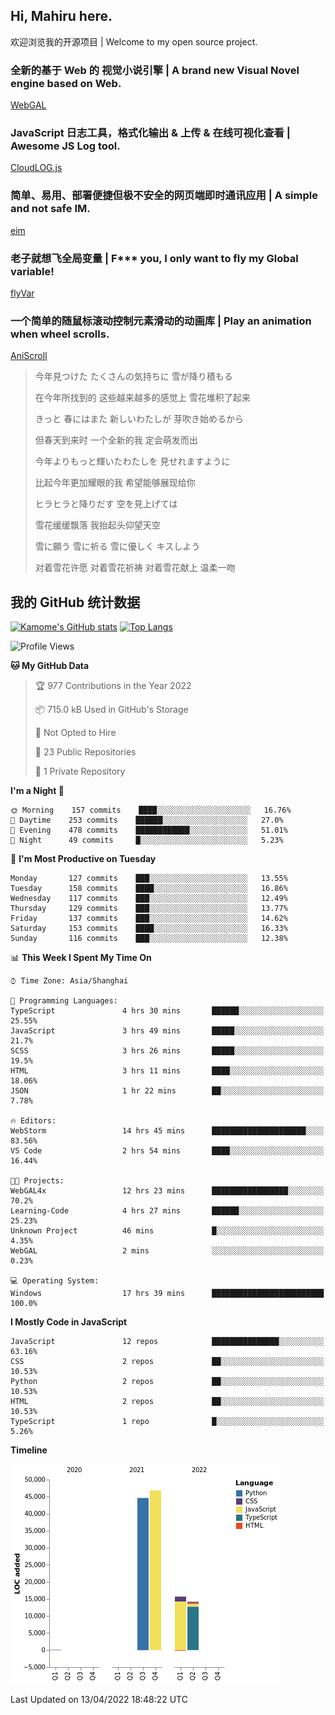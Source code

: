 ## Hi, Mahiru here.

欢迎浏览我的开源项目 | Welcome to my open source project.

### 全新的基于 Web 的 视觉小说引擎 | A brand new Visual Novel engine based on Web.

[WebGAL](https://github.com/MakinoharaShoko/WebGAL)

### JavaScript 日志工具，格式化输出 & 上传 & 在线可视化查看 | Awesome JS Log tool.

[CloudLOG.js](https://github.com/MakinoharaShoko/CloudLog.JS)

### 简单、易用、部署便捷但极不安全的网页端即时通讯应用 | A simple and not safe IM.

[eim](https://github.com/MakinoharaShoko/eim)

### 老子就想飞全局变量 | F*** you, I only want to fly my Global variable!

[flyVar](https://github.com/MakinoharaShoko/flyVar)

### 一个简单的随鼠标滚动控制元素滑动的动画库 | Play an animation when wheel scrolls.

[AniScroll](https://github.com/MakinoharaShoko/AniScroll)

> 今年見つけた たくさんの気持ちに 雪が降り積もる  
> 
> 在今年所找到的 这些越来越多的感觉上 雪花堆积了起来  
> 
> きっと 春にはまた 新しいわたしが 芽吹き始めるから  
> 
> 但春天到来时 一个全新的我 定会萌发而出  
> 
> 今年よりもっと輝いたわたしを 見せれますように  
> 
> 比起今年更加耀眼的我 希望能够展现给你  
> 
> ヒラヒラと降りだす 空を見上げては  
> 
> 雪花缓缓飘落 我抬起头仰望天空  
> 
> 雪に願う 雪に祈る 雪に優しく キスしよう  
> 
> 对着雪花许愿 对着雪花祈祷 对着雪花献上 温柔一吻

## 我的 GitHub 统计数据

[![Kamome's GitHub stats](https://github-readme-stats.vercel.app/api?username=MakinoharaShoko)](https://github.com/anuraghazra/github-readme-stats)
[![Top Langs](https://github-readme-stats.vercel.app/api/top-langs/?username=MakinoharaShoko&layout=compact)](https://github.com/anuraghazra/github-readme-stats)

<!--
**MakinoharaShoko/MakinoharaShoko** is a ✨ _special_ ✨ repository because its `README.md` (this file) appears on your GitHub profile.

Here are some ideas to get you started:

- 🔭 I’m currently working on ...
- 🌱 I’m currently learning ...
- 👯 I’m looking to collaborate on ...
- 🤔 I’m looking for help with ...
- 💬 Ask me about ...
- 📫 How to reach me: ...
- 😄 Pronouns: ...
- ⚡ Fun fact: ...
-->

<!--START_SECTION:waka-->
![Profile Views](http://img.shields.io/badge/Profile%20Views-0-blue)

**🐱 My GitHub Data** 

> 🏆 977 Contributions in the Year 2022
 > 
> 📦 715.0 kB Used in GitHub's Storage 
 > 
> 🚫 Not Opted to Hire
 > 
> 📜 23 Public Repositories 
 > 
> 🔑 1 Private Repository 
 > 
**I'm a Night 🦉** 

```text
🌞 Morning    157 commits    ████░░░░░░░░░░░░░░░░░░░░░   16.76% 
🌆 Daytime    253 commits    ██████░░░░░░░░░░░░░░░░░░░   27.0% 
🌃 Evening    478 commits    ████████████░░░░░░░░░░░░░   51.01% 
🌙 Night      49 commits     █░░░░░░░░░░░░░░░░░░░░░░░░   5.23%

```
📅 **I'm Most Productive on Tuesday** 

```text
Monday       127 commits    ███░░░░░░░░░░░░░░░░░░░░░░   13.55% 
Tuesday      158 commits    ████░░░░░░░░░░░░░░░░░░░░░   16.86% 
Wednesday    117 commits    ███░░░░░░░░░░░░░░░░░░░░░░   12.49% 
Thursday     129 commits    ███░░░░░░░░░░░░░░░░░░░░░░   13.77% 
Friday       137 commits    ███░░░░░░░░░░░░░░░░░░░░░░   14.62% 
Saturday     153 commits    ████░░░░░░░░░░░░░░░░░░░░░   16.33% 
Sunday       116 commits    ███░░░░░░░░░░░░░░░░░░░░░░   12.38%

```


📊 **This Week I Spent My Time On** 

```text
⌚︎ Time Zone: Asia/Shanghai

💬 Programming Languages: 
TypeScript               4 hrs 30 mins       ██████░░░░░░░░░░░░░░░░░░░   25.55% 
JavaScript               3 hrs 49 mins       █████░░░░░░░░░░░░░░░░░░░░   21.7% 
SCSS                     3 hrs 26 mins       █████░░░░░░░░░░░░░░░░░░░░   19.5% 
HTML                     3 hrs 11 mins       ████░░░░░░░░░░░░░░░░░░░░░   18.06% 
JSON                     1 hr 22 mins        ██░░░░░░░░░░░░░░░░░░░░░░░   7.78%

🔥 Editors: 
WebStorm                 14 hrs 45 mins      █████████████████████░░░░   83.56% 
VS Code                  2 hrs 54 mins       ████░░░░░░░░░░░░░░░░░░░░░   16.44%

🐱‍💻 Projects: 
WebGAL4x                 12 hrs 23 mins      █████████████████░░░░░░░░   70.2% 
Learning-Code            4 hrs 27 mins       ██████░░░░░░░░░░░░░░░░░░░   25.23% 
Unknown Project          46 mins             █░░░░░░░░░░░░░░░░░░░░░░░░   4.35% 
WebGAL                   2 mins              ░░░░░░░░░░░░░░░░░░░░░░░░░   0.23%

💻 Operating System: 
Windows                  17 hrs 39 mins      █████████████████████████   100.0%

```

**I Mostly Code in JavaScript** 

```text
JavaScript               12 repos            ███████████████░░░░░░░░░░   63.16% 
CSS                      2 repos             ██░░░░░░░░░░░░░░░░░░░░░░░   10.53% 
Python                   2 repos             ██░░░░░░░░░░░░░░░░░░░░░░░   10.53% 
HTML                     2 repos             ██░░░░░░░░░░░░░░░░░░░░░░░   10.53% 
TypeScript               1 repo              █░░░░░░░░░░░░░░░░░░░░░░░░   5.26%

```


**Timeline**

![Chart not found](https://raw.githubusercontent.com/MakinoharaShoko/MakinoharaShoko/main/charts/bar_graph.png) 


 Last Updated on 13/04/2022 18:48:22 UTC
<!--END_SECTION:waka-->
